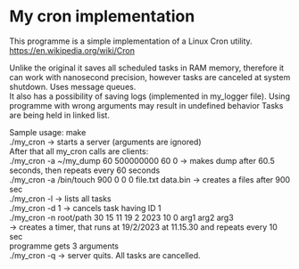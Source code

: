 # My cron implementation

This programme is a simple implementation of a Linux Cron utility.<br/>
https://en.wikipedia.org/wiki/Cron

Unlike the original it saves all scheduled tasks in RAM memory,
therefore it can work with nanosecond precision, however tasks are canceled at system shutdown.
Uses message queues. <br/>
It also has a possibility of saving logs (implemented in my_logger file).
Using programme with wrong arguments may result in undefined behavior
Tasks are being held in linked list.

Sample usage:
make <br/>
./my_cron -> starts a server (arguments are ignored)<br/>
After that all my_cron calls are clients:<br/>
./my_cron -a ~/my_dump 60 500000000 60 0 -> makes dump after 60.5 seconds, then repeats every 60 seconds<br/>
./my_cron -a /bin/touch 900 0 0 0 file.txt data.bin -> creates a files after 900 sec<br/>
./my_cron -l -> lists all tasks<br/>
./my_cron -d 1 -> cancels task having ID 1<br/>
./my_cron -n root/path 30 15 11 19 2 2023 10 0 arg1 arg2 arg3<br/>
        -> creates a timer, that runs at 19/2/2023 at 11.15.30 and repeats every 10 sec<br/>
           programme gets 3 arguments<br/>
./my_cron -q -> server quits. All tasks are cancelled.
